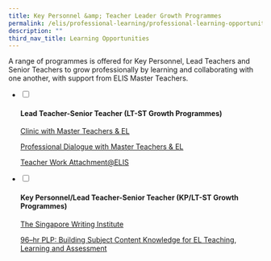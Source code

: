 ```yaml
---
title: Key Personnel &amp; Teacher Leader Growth Programmes
permalink: /elis/professional-learning/professional-learning-opportunities/teacher-leader-growth-programmes/
description: ""
third_nav_title: Learning Opportunities
---
```

A range of programmes is offered for Key Personnel, Lead Teachers and Senior Teachers to grow professionally by learning and collaborating with one another, with support from ELIS Master Teachers.

<ul class="jekyllcodex_accordion">
  <li>
    <input type="checkbox" id="accordion1">
    <label for="accordion1"><h4>Lead Teacher-Senior Teacher (LT-ST Growth Programmes)</h4></label>
    <div>
      <p><a href="https://staging.d1wti0p44mqune.amplifyapp.com/elis/professional-learning/professional-learning-opportunities/clinic-with-master-teachers-el/">Clinic with Master Teachers &amp; EL</a></p>
			<p><a href="https://staging.d1wti0p44mqune.amplifyapp.com/elis/professional-learning/professional-learning-opportunities/professional-dialogue/">Professional Dialogue with Master Teachers &amp; EL</a></p>
			<p><a href="https://staging.d1wti0p44mqune.amplifyapp.com/elis/professional-learning/professional-learning-opportunities/teacher-work-attachment-elis/">Teacher Work Attachment@ELIS</a></p>
    </div>
	</li>  
	<li>
    <input type="checkbox" id="accordion2">
    <label for="accordion2"><h4>Key Personnel/Lead Teacher-Senior Teacher (KP/LT-ST Growth Programmes)</h4></label>
    <div>
      <p><a href="https://staging.d1wti0p44mqune.amplifyapp.com/elis/professional-learning/professional-learning-opportunities/the-singapore-writing-institute/">The Singapore Writing Institute</a></p>
			<p><a href="https://staging.d1wti0p44mqune.amplifyapp.com/elis/professional-learning/professional-learning-opportunities/building-subject-content-knowledge/">96–hr PLP: Building Subject Content Knowledge for EL Teaching, Learning and Assessment</a></p>
    </div>
	</li>  
</ul>